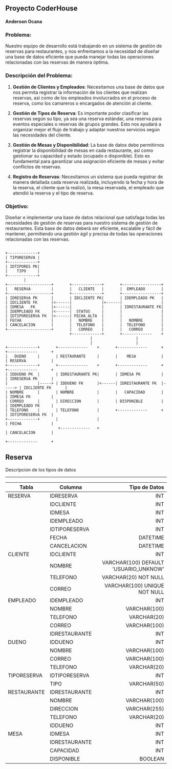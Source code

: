 ## Proyecto CoderHouse
#### Anderson  Ocana

### Problema:

Nuestro equipo de desarrollo está trabajando en un sistema de gestión de reservas para restaurantes, y nos enfrentamos a la necesidad de diseñar una base de datos eficiente que pueda manejar todas las operaciones relacionadas con las reservas de manera óptima.

### Descripción del Problema:

1. **Gestión de Clientes y Empleados**: Necesitamos una base de datos que nos permita registrar la información de los clientes que realizan reservas, así como de los empleados involucrados en el proceso de reserva, como los camareros o encargados de atención al cliente.

2. **Gestión de Tipos de Reserva**: Es importante poder clasificar las reservas según su tipo, ya sea una reserva estándar, una reserva para eventos especiales o reservas de grupos grandes. Esto nos ayudará a organizar mejor el flujo de trabajo y adaptar nuestros servicios según las necesidades del cliente.

3. **Gestión de Mesas y Disponibilidad**: La base de datos debe permitirnos registrar la disponibilidad de mesas en cada restaurante, así como gestionar su capacidad y estado (ocupado o disponible). Esto es fundamental para garantizar una asignación eficiente de mesas y evitar conflictos de reservas.

4. **Registro de Reservas**: Necesitamos un sistema que pueda registrar de manera detallada cada reserva realizada, incluyendo la fecha y hora de la reserva, el cliente que la realizó, la mesa reservada, el empleado que atendió la reserva y el tipo de reserva.

### Objetivo:

Diseñar e implementar una base de datos relacional que satisfaga todas las necesidades de gestión de reservas para nuestro sistema de gestión de restaurantes. Esta base de datos deberá ser eficiente, escalable y fácil de mantener, permitiendo una gestión ágil y precisa de todas las operaciones relacionadas con las reservas.

```

+-------------+
| TIPORESERVA |
+-------------+
| IDTIPORES PK|
|    TIPO     |
+-------------+
        |
+-------------------+       +-------------+       +-----------------+      
|   RESERVA         |       |   CLIENTE   |       |  EMPLEADO       |      
+-------------------+       +-------------+       +-----------------+      
| IDRESERVA PK      |       | IDCLIENTE PK|       | IDEMPLEADO PK   |     
| IDCLIENTE FK      |<------|             |<------|                 |      
| IDMESA   FK       |<------|             |       | IDRESTAURANTE FK|   
| IDEMPLEADO FK     |<------|  STATUS     |       |                 |      
| IDTIPORESERVA FK  |<------| FECHA_ALTA  |       |                 |      
| FECHA             |       |   NOMBRE    |       |   NOMBRE        |      
| CANCELACION       |       |  TELEFONO   |       |  TELEFONO       |      
+-------------------+       |   CORREO    |       |   CORREO        |
                            +-------------+       +-------------    +
                                     |                   |
                                     |                   |
+-------------+       +-------------    +       +-------------      +       +-------------      +
|   DUENO     |       | RESTAURANTE     |       |    MESA           |       | RESERVA           |
+-------------+       +-------------    +       +-------------      +       +-------------      +
| IDDUENO PK  |       | IDRESTAURANTE PK|       | IDMESA PK         |       | IDRESERVA PK      |
|             |-----> | IDDUENO FK      |<------| IDRESTAURANTE FK  |-----> | IDCLIENTE FK      |
| NOMBRE      |       | NOMBRE          |       |   CAPACIDAD       |       | IDMESA FK         |
| CORREO      |       | DIRECCION       |       | DISPONIBLE        |       | IDEMPLEADO FK     |
| TELEFONO    |       | TELEFONO        |       +-------------      +       | IDTIPORESERVA FK  |
+-------------+       |                 |                                   | FECHA             |
                       +-------------   +                                   | CANCELACION       |
                                                                            +-------------      +

```


## Reserva 
Descripcion de los tipos de datos

---

| Tabla         | Columna           | Tipo de Datos                         |
| ------------- | ----------------- |                                  ---: |
| RESERVA       | IDRESERVA         | INT                                   |
|               | IDCLIENTE         | INT                                   |
|               | IDMESA            | INT                                   |
|               | IDEMPLEADO        | INT                                   |
|               | IDTIPORESERVA     | INT                                   |
|               | FECHA             | DATETIME                              |
|               | CANCELACION       | DATETIME                              |
| CLIENTE       | IDCLIENTE         | INT                                   |
|               | NOMBRE            | VARCHAR(100) DEFAULT 'USUARIO_UNKNOW' |
|               | TELEFONO          | VARCHAR(20) NOT NULL                  |
|               | CORREO            | VARCHAR(100) UNIQUE NOT NULL          |
| EMPLEADO      | IDEMPLEADO        | INT                                   |
|               | NOMBRE            | VARCHAR(100)                          |
|               | TELEFONO          | VARCHAR(20)                           |
|               | CORREO            | VARCHAR(100)                          |
|               | IDRESTAURANTE     | INT                                   |
| DUENO         | IDDUENO           | INT                                   |
|               | NOMBRE            | VARCHAR(100)                          |
|               | CORREO            | VARCHAR(100)                          |
|               | TELEFONO          | VARCHAR(20)                           |
| TIPORESERVA   | IDTIPORESERVA     | INT                                   |
|               | TIPO              | VARCHAR(50)                           |
| RESTAURANTE   | IDRESTAURANTE     | INT                                   |
|               | NOMBRE            | VARCHAR(100)                          |
|               | DIRECCION         | VARCHAR(255)                          |
|               | TELEFONO          | VARCHAR(20)                           |
|               | IDDUENO           | INT                                   |
| MESA          | IDMESA            | INT                                   |
|               | IDRESTAURANTE     | INT                                   |
|               | CAPACIDAD         | INT                                   |
|               | DISPONIBLE        | BOOLEAN                               |


